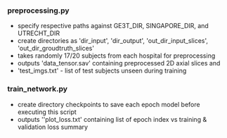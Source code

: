 
### preprocessing.py
* specify respective paths against GE3T_DIR, SINGAPORE_DIR, and UTRECHT_DIR
* create directories as 'dir_input', 'dir_output', 'out_dir_input_slices', 'out_dir_groudtruth_slices'
* takes randomly 17/20 subjects from each hospital for preprocessing
* outputs 'data_tensor.sav' containing preprocessed 2D axial slices and 
* 'test_imgs.txt' - list of test subjects unseen during training

### train_network.py
* create directory checkpoints to save each epoch model before executing this script
* outputs ''plot_loss.txt' containing list of epoch index vs training & validation loss summary

